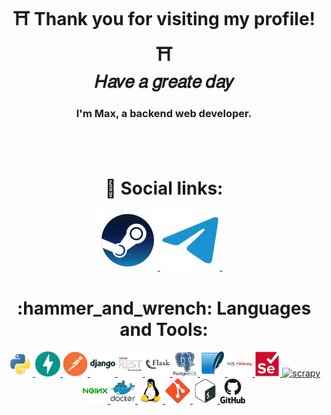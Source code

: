 <div align="center">
  <h1> ⛩️ Thank you for visiting my profile! ⛩️ <br>𝐻𝑎𝑣𝑒 𝑎 𝑔𝑟𝑒𝑎𝑡𝑒 𝑑𝑎𝑦</h1>
</div>

<div align="center">
   <h3>I'm Max, a backend web developer.</h3><br>
  ㅤ
</div>

<div align="center">
    <h1> 📱 Social links:</h1>
  <a href="https://steamcommunity.com/id/m3Ruchey/" target="_blank">
    <img src="https://github.com/Rxyalxrd/Rxyalxrd/blob/main/steam-svgrepo-com.svg"/>
  </a>
  <a href="https://t.me/Rxyalxrd" target="_blank">
    <img src="https://github.com/Rxyalxrd/Rxyalxrd/blob/main/telegram-communication-chat-interaction-network-connection-svgrepo-com.svg"/>
  </a>ㅤ
</div>

<div align="center">
  <h1> :hammer_and_wrench: Languages and Tools:</h1>
</div>

<div align="center">
  <a href="https://www.python.org/doc/" target="_blank">
    <img src="https://raw.githubusercontent.com/devicons/devicon/master/icons/python/python-original.svg" title="Python" alt="python" width="40" height="40"/>
  </a>
  <a href="https://fastapi.tiangolo.com/" target="_blank">
    <img src="https://github.com/devicons/devicon/blob/master/icons/fastapi/fastapi-original.svg" title="FastApi" alt="fastapi" width="40" height="40"/>
  </a>
  <a href="https://learning.postman.com/docs/getting-started/introduction/" target="_blank">
    <img src="https://github.com/devicons/devicon/blob/master/icons/postman/postman-original.svg" title="Postman" alt="postman" width="40" height="40"/>
  </a>
  <a href="https://docs.djangoproject.com/" target="_blank">
    <img src="https://github.com/devicons/devicon/blob/master/icons/django/django-plain-wordmark.svg" title="Django" alt="django" width="40" height="40"/>
  </a>
  <a href="https://www.django-rest-framework.org/" target="_blank">
    <img src="https://github.com/devicons/devicon/blob/master/icons/djangorest/djangorest-original-wordmark.svg" title="DRF" alt="drf" width="40" height="40"/>
  </a>
  <a href="https://flask.palletsprojects.com/" target="_blank">
    <img src="https://github.com/devicons/devicon/blob/master/icons/flask/flask-original-wordmark.svg" title="Flask" alt="flask" width="40" height="40"/>
  </a>
  <a href="https://www.postgresql.org/docs/" target="_blank">
    <img src="https://github.com/devicons/devicon/blob/master/icons/postgresql/postgresql-original-wordmark.svg" title="Postgresql" alt="postgresql" width="40" height="40"/>
  </a>
  <a href="https://www.sqlite.org/docs.html" target="_blank">
    <img src="https://github.com/devicons/devicon/blob/master/icons/sqlite/sqlite-original.svg" title="Sqlite" alt="sqlite" width="40" height="40"/>
  </a>
  <a href="https://docs.sqlalchemy.org/" target="_blank">
    <img src="https://github.com/devicons/devicon/blob/master/icons/sqlalchemy/sqlalchemy-original-wordmark.svg" title="SqlAlchemy" alt="sqlalchemy" width="40" height="40"/>
  </a>
  <a href="https://www.selenium.dev/documentation/" target="_blank">
    <img src="https://github.com/devicons/devicon/blob/master/icons/selenium/selenium-original.svg" title="Selenium" alt="selenium" width="40" height="40"/>
  </a>
  <a href="https://docs.scrapy.org/en/latest/" target="_blank">
    <img src="https://github.com/scrapinghub/learn.scrapinghub.com/blob/master/_includes/icons/icon-scrapy.svg" title="Scrapy" alt="scrapy" width="40" height="40"/>
  </a>
  <a href="https://nginx.org/en/docs/" target="_blank">
    <img src="https://raw.githubusercontent.com/devicons/devicon/master/icons/nginx/nginx-original.svg" title="Nginx" alt="nginx" width="40" height="40"/>
  </a>
  <a href="https://docs.docker.com/" target="_blank">
    <img src="https://raw.githubusercontent.com/devicons/devicon/master/icons/docker/docker-original-wordmark.svg" title="Docker" alt="docker" width="40" height="40"/>
  </a>
  <a href="https://www.kernel.org/doc/" target="_blank">
    <img src="https://raw.githubusercontent.com/devicons/devicon/master/icons/linux/linux-original.svg" title="Linux" alt="linux" width="40" height="40"/>
  </a>
  <a href="https://git-scm.com/doc" target="_blank">
    <img src="https://github.com/devicons/devicon/blob/master/icons/git/git-original.svg" title="Git" alt="git" width="40" height="40"/>
  </a>
  <a href="https://www.gnu.org/software/bash/manual/" target="_blank">
    <img src="https://github.com/devicons/devicon/blob/master/icons/bash/bash-original.svg" title="Bash" alt="bash" width="40" height="40"/>
  </a>
  <a href="https://docs.github.com/" target="_blank">
    <img src="https://github.com/devicons/devicon/blob/master/icons/github/github-original-wordmark.svg" title="GitHub" alt="github" width="40" height="40"/>
  </a>
</div>
  ㅤ
</div>

<!--- ![alt text](https://github.com/Rxyalxrd/Rxyalxrd/blob/main/github-header-image.png?raw=true) --->
<!---
Rxyalxrd/Rxyalxrd is a ✨ special ✨ repository because its `README.md` (this file) appears on your GitHub profile.
You can click the Preview link to take a look at your changes.
--->
